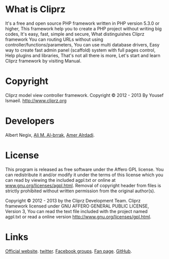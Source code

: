 What is Cliprz
==============

It's a free and open source PHP framework written in PHP version 5.3.0 or higher,
This framework help you to create a PHP project without writing big codes, It's easy, fast, simple and secure,
What distinguishes Cliprz framework You can routing URLs without using controller/functions/parameters,
You can use multi database drivers, Easy way to create fast admin panel (scaffold) system with full pages control,
Help plugins and libraries, That's not all there is more, Let's start and learn Cliprz framework by visiting Manual.

Copyright
=========
Cliprz model view controller framework.
Copyright &copy; 2012 - 2013 By Yousef Ismaeil.
http://www.cliprz.org

Developers
==========

Albert Negix,
[Ali M. Al-brrak](https://github.com/alaa13212 "Ali M. Al-brrak on Github"),
[Amer Alrdadi](https://github.com/ameralrdadi "Amer Alrdadi on Github").

License
=======

This program is released as free software under the Affero GPL license.
You can redistribute it and/or modify it under the terms of this license which you can read by viewing the included agpl.txt or online at www.gnu.org/licenses/agpl.html.
Removal of copyright header from files is strictly prohibited without written permission from the original author(s).

Copyright &copy; 2012 - 2013 by the Cliprz Development Team.
Cliprz framework licensed under GNU AFFERO GENERAL PUBLIC LICENSE, Version 3,
You can read the text file included with the project named agpl.txt or read a online version http://www.gnu.org/licenses/gpl.html.

Links
=====

[Official website](http://cliprz.org "Cliprz Official website"). 
[twitter](http://twitter.com/cliprz "Cliprz on twitter"). 
[Facebook groups](http://www.facebook.com/groups/cliprz.org "Cliprz on Facebook groups").
[Fan page](http://www.facebook.com/CliprzFramework "Cliprz Fan page").
[GitHub](http://github.com/Cliprz/MVC/ "Cliprz GitHub").
